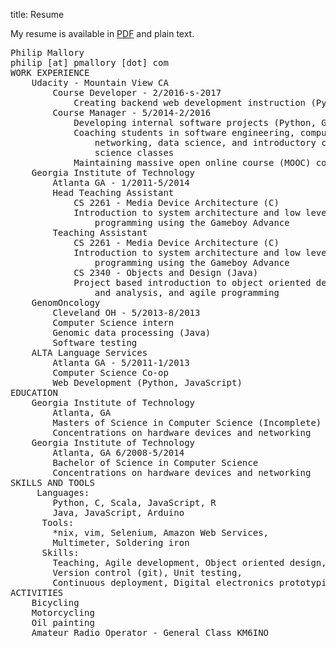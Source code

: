 title: Resume

My resume is available in [PDF](|filename|/bin/Resume.pdf) and plain text.
<pre>
Philip Mallory
philip [at] pmallory [dot] com
WORK EXPERIENCE
    Udacity - Mountain View CA
        Course Developer - 2/2016-s-2017
            Creating backend web development instruction (Python, Flask, PostgreSQL)
        Course Manager - 5/2014-2/2016
            Developing internal software projects (Python, Google App Engine)
            Coaching students in software engineering, computer
                networking, data science, and introductory computer
                science classes
            Maintaining massive open online course (MOOC) content
    Georgia Institute of Technology
        Atlanta GA - 1/2011-5/2014
        Head Teaching Assistant
            CS 2261 - Media Device Architecture (C)
            Introduction to system architecture and low level
                programming using the Gameboy Advance
        Teaching Assistant
            CS 2261 - Media Device Architecture (C)
            Introduction to system architecture and low level
                programming using the Gameboy Advance
            CS 2340 - Objects and Design (Java)
            Project based introduction to object oriented design
                and analysis, and agile programming
    GenomOncology
        Cleveland OH - 5/2013-8/2013
        Computer Science intern
        Genomic data processing (Java)
        Software testing
    ALTA Language Services
        Atlanta GA - 5/2011-1/2013
        Computer Science Co-op
        Web Development (Python, JavaScript)
EDUCATION
    Georgia Institute of Technology
        Atlanta, GA
        Masters of Science in Computer Science (Incomplete)
        Concentrations on hardware devices and networking
    Georgia Institute of Technology
        Atlanta, GA 6/2008-5/2014
        Bachelor of Science in Computer Science
        Concentrations on hardware devices and networking
SKILLS AND TOOLS
     Languages:
        Python, C, Scala, JavaScript, R
        Java, JavaScript, Arduino
      Tools:
        *nix, vim, Selenium, Amazon Web Services,
        Multimeter, Soldering iron
      Skills:
        Teaching, Agile development, Object oriented design,
        Version control (git), Unit testing,
        Continuous deployment, Digital electronics prototyping
ACTIVITIES
    Bicycling
    Motorcycling
    Oil painting
    Amateur Radio Operator - General Class KM6INO
</pre>
